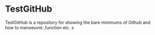 # TestGitHub
TestGitHub is a repository for showing the bare minimums of Github and how to manoeuvre ,function etc.
s
